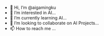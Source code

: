 - 👋 Hi, I’m @aigamingku
- 👀 I’m interested in AI...
- 🌱 I’m currently learning AI...
- 💞️ I’m looking to collaborate on AI Projects...
- 📫 How to reach me ...

<!---
aigamingku/aigamingku is a ✨ special ✨ repository because its `README.md` (this file) appears on your GitHub profile.
You can click the Preview link to take a look at your changes.
--->
